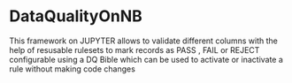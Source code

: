# DataQualityOnNB
 This framework on JUPYTER allows to validate different columns with the help of resusable rulesets to mark records as PASS , FAIL or REJECT configurable using a DQ Bible which can be used to activate or inactivate a rule without making code changes
